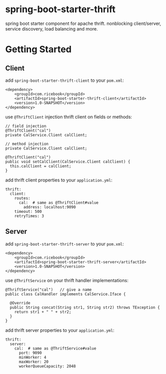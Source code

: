 # spring-boot-starter-thrift

spring boot starter component for apache thrift. nonblocking client/server, service discovery, load balancing and more.

# Getting Started

## Client

add `spring-boot-starter-thrift-client` to your `pom.xml`:

```
<dependency>
    <groupId>com.ricebook</groupId>
    <artifactId>spring-boot-starter-thrift-client</artifactId>
    <version>1.0-SNAPSHOT</version>
</dependency>
```

use `@ThriftClient` injection thrift client on fields or methods:

```
// field injection
@ThriftClient("cal")
private CalService.Client calClient;

// method injection
private CalService.Client calClient;

@ThriftClient("cal")
public void setCalClient(CalService.Client calClient) {
  this.calClient = calClient;
}
```

add thrift client properties to your `application.yml`:

```
thrift:
  client:
    routes:
      cal:  # same as @ThriftClient#value
        address: localhost:9090
    timeout: 500
    retryTimes: 3
```

## Server

add `spring-boot-starter-thrift-server` to your `pom.xml`:

```
<dependency>
    <groupId>com.ricebook</groupId>
    <artifactId>spring-boot-starter-thrift-server</artifactId>
    <version>1.0-SNAPSHOT</version>
</dependency>
```

use `@ThriftService` on your thrift handler implementations:

```
@ThriftService("cal")   // give a name
public class CalHandler implements CalService.Iface {

  @Override
  public String concat(String str1, String str2) throws TException {
    return str1 + " " + str2;
  }
}
```

add thrift server properties to your `application.yml`:

```
thrift:
  server:
    cal:  # same as @ThriftService#value
      port: 9090
      minWorker: 4
      maxWorker: 20
      workerQueueCapacity: 2048
```

